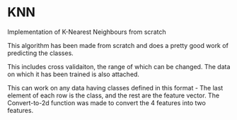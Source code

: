 # KNN
Implementation of K-Nearest Neighbours from scratch

This algorithm has been made from scratch and does a pretty good work of predicting the classes.

This includes cross validaiton, the range of which can be changed. 
The data on which it has been trained is also attached. 

This can work on any data having classes defined in this format - The last element of each row is the class, and the rest are the feature vector.
The Convert-to-2d function was made to convert the 4 features into two features.

